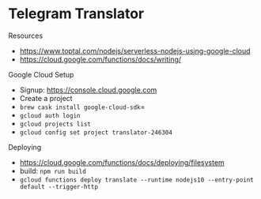 # Telegram Translator

Resources
- https://www.toptal.com/nodejs/serverless-nodejs-using-google-cloud
- https://cloud.google.com/functions/docs/writing/

Google Cloud Setup
- Signup: https://console.cloud.google.com
- Create a project
- `brew cask install google-cloud-sdk`=
- `gcloud auth login`
- `gcloud projects list`
- `gcloud config set project translator-246304`

Deploying
- https://cloud.google.com/functions/docs/deploying/filesystem
- build: `npm run build`
- `gcloud functions deploy translate --runtime nodejs10 --entry-point default --trigger-http`